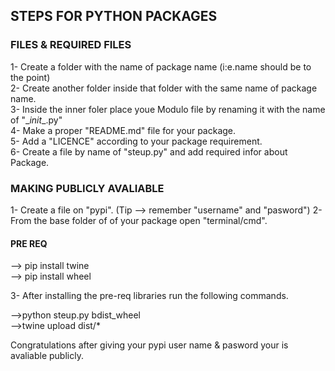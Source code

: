 ## STEPS FOR PYTHON PACKAGES

### FILES & REQUIRED FILES

1- Create a folder with the name of package name (i:e.name should be to the point) <br>
2- Create another folder inside that folder with the same name of package name.<br>
3- Inside the inner foler place youe Modulo file by renaming it with the name of "\__init__.py" <br>
4- Make a proper "README.md" file for your package.<br>
5- Add a "LICENCE" according to your package requirement. <br>
6- Create a file by name of "steup.py" and add required infor about Package.

### MAKING PUBLICLY AVALIABLE

1- Create a file on "pypi". (Tip --> remember "username" and "pasword")
2- From the base folder of of your package open "terminal/cmd".

#### PRE REQ
--> pip install twine <br>
--> pip install wheel

3- After installing the pre-req libraries run the following commands.

-->python steup.py bdist_wheel <br>
-->twine upload dist/*

Congratulations after giving your pypi user name & pasword  your is avaliable publicly.
